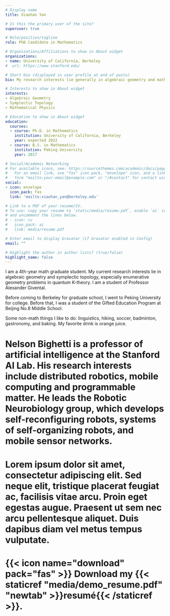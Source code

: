 ```yaml
---
# Display name
title: Xiaohan Yan

# Is this the primary user of the site?
superuser: true

# Role/position/tagline
role: PhD Candidate in Mathematics

# Organizations/Affiliations to show in About widget
organizations:
- name: University of California, Berkeley 
#  url: https://www.stanford.edu/

# Short bio (displayed in user profile at end of posts)
bio: My research interests lie generally in algebraic geometry and mathematical physics, especially quantum K-theory.

# Interests to show in About widget
interests:
- Algebraic Geometry
- Symplectic Topology
- Mathematical Physics

# Education to show in About widget
education:
  courses:
  - course: Ph.D. in Mathematics
    institution: University of California, Berkeley
    year: expected 2022
  - course: B.S. in Mathematics
    institution: Peking University
    year: 2017

# Social/Academic Networking
# For available icons, see: https://sourcethemes.com/academic/docs/page-builder/#icons
#   For an email link, use "fas" icon pack, "envelope" icon, and a link in the
#   form "mailto:your-email@example.com" or "/#contact" for contact widget.
social:
- icon: envelope
  icon_pack: fas
  link: 'mailto:xiaohan_yan@berkeley.edu'

# Link to a PDF of your resume/CV.
# To use: copy your resume to `static/media/resume.pdf`, enable `ai` icons in `params.toml`, 
# and uncomment the lines below.
# - icon: cv
#   icon_pack: ai
#   link: media/resume.pdf

# Enter email to display Gravatar (if Gravatar enabled in Config)
email: ""

# Highlight the author in author lists? (true/false)
highlight_name: false
---
```


I am a 4th-year math graduate student. My current research interests lie in algebraic geometry and symplectic topology, especially enumerative geometry problems in quantum K-theory. I am a student of Professor Alexander Givental. 

Before coming to Berkeley for graduate school, I went to Peking University for college. Before that, I was a student of the Gifted Education Program at Beijing No.8 Middle School.

Some non-math things I like to do: linguistics, hiking, soccer, badminton, gastronomy, and baking. My favorite drink is orange juice. 

# Nelson Bighetti is a professor of artificial intelligence at the Stanford AI Lab. His research interests include distributed robotics, mobile computing and programmable matter. He leads the Robotic Neurobiology group, which develops self-reconfiguring robots, systems of self-organizing robots, and mobile sensor networks.

# Lorem ipsum dolor sit amet, consectetur adipiscing elit. Sed neque elit, tristique placerat feugiat ac, facilisis vitae arcu. Proin eget egestas augue. Praesent ut sem nec arcu pellentesque aliquet. Duis dapibus diam vel metus tempus vulputate.

# {{< icon name="download" pack="fas" >}} Download my {{< staticref "media/demo_resume.pdf" "newtab" >}}resumé{{< /staticref >}}.
